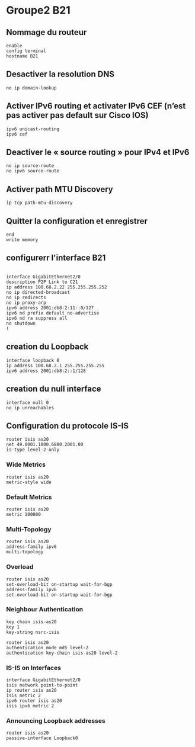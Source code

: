 # Groupe2 B21

## Nommage du routeur
```console
enable
config terminal
hostname B21
```

## Desactiver la resolution DNS
```console
no ip domain-lookup
```

## Activer IPv6 routing et activater IPv6 CEF (n’est pas activer pas default sur Cisco IOS)
```console
ipv6 unicast-routing
ipv6 cef
```

## Deactiver le « source routing » pour IPv4 et IPv6
```console
no ip source-route
no ipv6 source-route
```

## Activer path MTU Discovery
```console
ip tcp path-mtu-discovery
```
## Quitter la configuration et enregistrer
```console
end
write memory
```

## configurerr l'interface B21
```console

interface GigabitEthernet2/0
description P2P Link to C21
ip address 100.68.2.22 255.255.255.252
no ip directed-broadcast
no ip redirects
no ip proxy-arp
ipv6 address 2001:db8:2:11::0/127
ipv6 nd prefix default no-advertise
ipv6 nd ra suppress all
no shutdown
!
```

## creation du Loopback 
```console
interface loopback 0
ip address 100.68.2.1 255.255.255.255
ipv6 address 2001:db8:2::1/128
```

## creation du null interface 
```console
interface null 0
no ip unreachables
```

## Configuration du protocole IS-IS
```console
router isis as20
net 49.0001.1000.6800.2001.00
is-type level-2-only
```

### Wide Metrics
```console
router isis as20
metric-style wide
```

### Default Metrics
```console
router isis as20
metric 100000
```

### Multi-Topology
```console
router isis as20
address-family ipv6
multi-topology
```


### Overload
```console
router isis as20
set-overload-bit on-startup wait-for-bgp
address-family ipv6
set-overload-bit on-startup wait-for-bgp
```

### Neighbour Authentication
```console
key chain isis-as20
key 1
key-string nsrc-isis

router isis as20
authentication mode md5 level-2
authentication key-chain isis-as20 level-2

```
### IS-IS on Interfaces
```console
interface GigabitEthernet2/0
isis network point-to-point
ip router isis as20
isis metric 2
ipv6 router isis as20
isis ipv6 metric 2
```

### Announcing Loopback addresses
```console
router isis as20
passive-interface Loopback0
```
